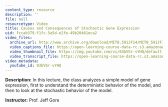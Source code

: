 ```yaml
---
content_type: resource
description: ''
file: null
resourcetype: Video
title: Causes and Consequences of Stochastic Gene Expression
uid: fccab379-f1fc-5a5d-e2fe-49b20461eca2
video_files:
  archive_url: http://www.archive.org/download/MIT8.591JF14/MIT8_591JF14_lec09_300k.mp4
  video_captions_file: https://open-learning-course-data-rc.s3.amazonaws.com/8-591j-systems-biology-fall-2014/349550e574e75dbd8a581900967d85d2_03bVGr-vYHQ.vtt
  video_thumbnail_file: https://img.youtube.com/vi/03bVGr-vYHQ/default.jpg
  video_transcript_file: https://open-learning-course-data-rc.s3.amazonaws.com/8-591j-systems-biology-fall-2014/195cbaeb87e41654080f5dab22574438_03bVGr-vYHQ.pdf
video_metadata:
  youtube_id: 03bVGr-vYHQ
---
```


**Description:** In this lecture, the class analyzes a simple model of gene expression, first to understand the deterministic behavior of the model, and then to look at the stochastic behavior of the model.

**Instructor:** Prof. Jeff Gore
